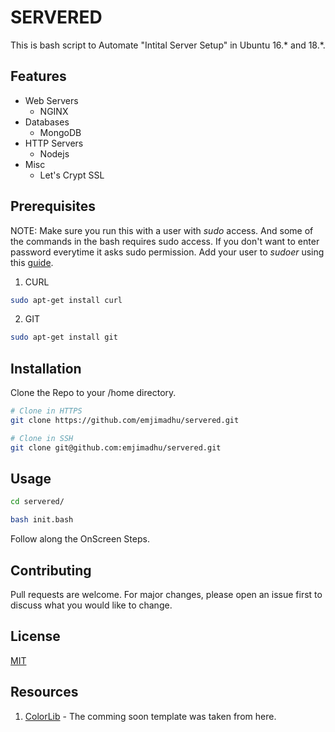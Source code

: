 # SERVERED

This is bash script to Automate "Intital Server Setup" in Ubuntu 16.* and 18.*.

## Features

* Web Servers
    * NGINX
* Databases
    * MongoDB
* HTTP Servers
    * Nodejs
* Misc
    * Let's Crypt SSL


## Prerequisites

NOTE: Make sure you run this with a user with *sudo* access. And some of the commands in the bash requires sudo access. If you don't want to enter password everytime it asks sudo permission. Add your user to *sudoer* using this [guide](https://www.tecmint.com/run-sudo-command-without-password-linux/).

1) CURL

```bash
sudo apt-get install curl
```

2) GIT
```bash
sudo apt-get install git
```


## Installation

Clone the Repo to your /home directory.

```bash
# Clone in HTTPS
git clone https://github.com/emjimadhu/servered.git

# Clone in SSH
git clone git@github.com:emjimadhu/servered.git
```
## Usage

```bash
cd servered/

bash init.bash
```

Follow along the OnScreen Steps.

## Contributing

Pull requests are welcome. For major changes, please open an issue first to discuss what you would like to change.

## License

[MIT](https://choosealicense.com/licenses/mit/)

## Resources

1) [ColorLib](https://colorlib.com/) - The comming soon template was taken from here.